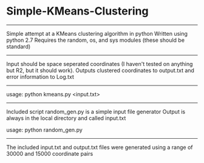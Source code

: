 Simple-KMeans-Clustering
========================

*******************************************************
Simple attempt at a KMeans clustering algorithm in python
Written using python 2.7
Requires the random, os, and sys modules (these should be standard)

********************************************************
Input should be space seperated coordinates (I haven't tested on anything but R2, but it should work).
Outputs clustered coordinates to output.txt and error information to Log.txt

********************************************************
usage:		python kmeans.py <k> <input.txt>

********************************************************
Included script random_gen.py is a simple input file generator
Output is always in the local directory and called input.txt

usage: 		python random_gen.py <output range> <number of coordinates>

********************************************************
The included input.txt and output.txt files were generated using a range of 30000 and 15000 
coordinate pairs

